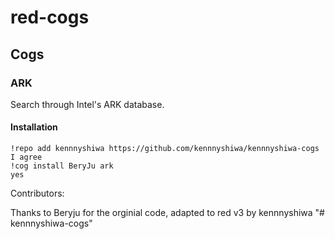 # red-cogs

## Cogs

### ARK

Search through Intel's ARK database.

#### Installation

```
!repo add kennnyshiwa https://github.com/kennnyshiwa/kennnyshiwa-cogs
I agree
!cog install BeryJu ark
yes
```
Contributors:

Thanks to Beryju for the orginial code, adapted to red v3 by kennnyshiwa
"# kennnyshiwa-cogs" 
